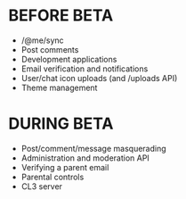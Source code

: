 # BEFORE BETA
- /@me/sync
- Post comments
- Development applications
- Email verification and notifications
- User/chat icon uploads (and /uploads API)
- Theme management

# DURING BETA
- Post/comment/message masquerading
- Administration and moderation API
- Verifying a parent email
- Parental controls
- CL3 server
